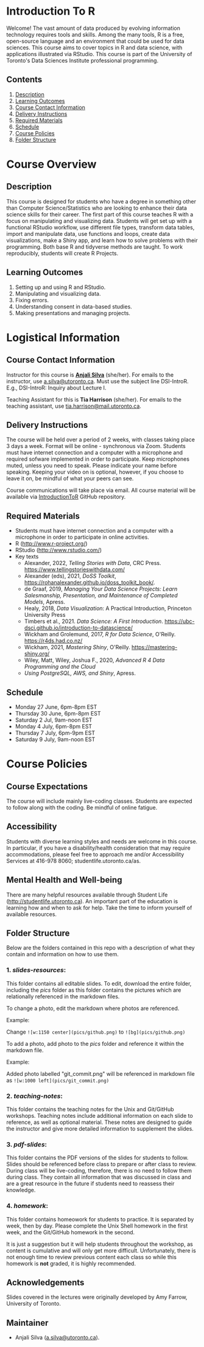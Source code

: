 # Introduction To R

Welcome! The vast amount of data produced by evolving information technology requires tools and skills. Among the many tools, R is a free, open-source language and an environment that could be used for data sciences. This course aims to cover topics in R and data science, with applications illustrated via RStudio. This course is part of the University of Toronto's Data Sciences Institute professional programming.

## Contents
1. [Description](https://github.com/anjalisilva/IntroductionToR#description)
2. [Learning Outcomes](https://github.com/anjalisilva/IntroductionToR#learning-outcomes)
3. [Course Contact Information](https://github.com/anjalisilva/IntroductionToR#course-contact-information)
4. [Delivery Instructions](https://github.com/anjalisilva/IntroductionToR#delivery-instructions)
5. [Required Materials](https://github.com/anjalisilva/IntroductionToR#required-materials)
6. [Schedule](https://github.com/anjalisilva/IntroductionToR#schedule)
7. [Course Policies](https://github.com/anjalisilva/IntroductionToR#course-policies)
8. [Folder Structure](https://github.com/rachaellam/dsi-workshop#folder-structure)

# Course Overview

## Description
This course is designed for students who have a degree in something other than Computer Science/Statistics who are looking to enhance their data science skills for their career. The first part of this course teaches R with a focus on manipulating and visualizing data. Students will get set up with a functional RStudio workflow, use different file types, transform data tables, import and manipulate data, use functions and loops, create data visualizations, make a Shiny app, and learn how to solve problems with their programming. Both base R and tidyverse methods are taught. To work reproducibly, students will create R Projects. 

## Learning Outcomes
1.	Setting up and using R and RStudio.
2.	Manipulating and visualizing data.
3.	Fixing errors.
4.	Understanding consent in data-based studies.
5.	Making presentations and managing projects.

# Logistical Information

## Course Contact Information
Instructor for this course is [**Anjali Silva**](https://anjalisilva.github.io/) (she/her).
For emails to the instructor, use a.silva@utoronto.ca. Must use the subject line DSI-IntroR. E.g., DSI-IntroR: Inquiry about Lecture I.

Teaching Assistant for this is **Tia Harrison** (she/her). 
For emails to the teaching assistant, use tia.harrison@mail.utoronto.ca.

## Delivery Instructions
The course will be held over a period of 2 weeks, with classes taking place 3 days a week. Format will be online - synchronous via Zoom. Students must have internet connection and a computer with a microphone and required sofware implemented in order to participate. Keep microphones muted, unless you need to speak. Please indicate your name before speaking. Keeping your video on is optional, however, if you choose to leave it on, be mindful of what your peers can see. 

Course communications will take place via email. All course material will be available via [IntroductionToR](https://github.com/anjalisilva/IntroductionToR) GitHub repository.

## Required Materials

* Students must have internet connection and a computer with a microphone in order to participate in online activities. 
* R (http://www.r-project.org/)
* RStudio (http://www.rstudio.com/)
* Key texts
    * Alexander, 2022, *Telling Stories with Data*, CRC Press. https://www.tellingstorieswithdata.com/ 
    * Alexander (eds), 2021, *DoSS Toolkit*, https://rohanalexander.github.io/doss_toolkit_book/. 
    * de Graaf, 2019, *Managing Your Data Science Projects: Learn Salesmanship, Presentation, and Maintenance of Completed Models*, Apress.
    * Healy, 2018, *Data Visualization*: A Practical Introduction, Princeton University Press
    * Timbers et al., 2021. *Data Science: A First Introduction*. https://ubc-dsci.github.io/introduction-to-datascience/ 
    * Wickham and Grolemund, 2017, *R for Data Science*, O'Reilly. https://r4ds.had.co.nz/ 
    * Wickham, 2021, *Mastering Shiny*, O'Reilly. https://mastering-shiny.org/ 
    * Wiley, Matt, Wiley, Joshua F., 2020, *Advanced R 4 Data Programming and the Cloud*
    * *Using PostgreSQL, AWS, and Shiny*, Apress.

## Schedule
* Monday 27 June, 6pm-8pm EST
* Thursday 30 June, 6pm-8pm EST
* Saturday 2 Jul, 9am-noon EST
* Monday 4 July, 6pm-8pm EST
* Thursday 7 July, 6pm-9pm EST
* Saturday 9 July, 9am-noon EST


# Course Policies

## Course Expectations
The course will include mainly live-coding classes. Students are expected to follow along with the coding. Be mindful of online fatigue. 

## Accessibility
Students with diverse learning styles and needs are welcome in this course. In particular, if you have a disability/health consideration that may require accommodations, please feel free to approach me and/or Accessibility Services at 416-978 8060; studentlife.utoronto.ca/as.

## Mental Health and Well-being 
There are many helpful resources available through Student Life (http://studentlife.utoronto.ca). An important part of the education is learning how and when to ask for help. Take the time to inform yourself of available resources.


## Folder Structure
Below are the folders contained in this repo with a description of what they contain and information on how to use them.

### 1. *slides-resources*:
This folder contains all editable slides. To edit, download the entire folder, including the *pics* folder as this folder contains the pictures which are relationally referenced in the markdown files.

To change a photo, edit the markdown where photos are referenced.

Example: 

Change `![w:1150 center](pics/github.png)` to `![bg](pics/github.png)`

To add a photo, add photo to the *pics* folder and reference it within the markdown file.

Example:

Added photo labelled "git_commit.png" will be referenced in markdown file as `![w:1000 left](pics/git_commit.png)`

### 2. *teaching-notes*:
This folder contains the teaching notes for the Unix and Git/GitHub workshops. Teaching notes include additional information on each slide to reference, as well as optional material. These notes are designed to guide the instructor and give more detailed information to supplement the slides.

### 3. *pdf-slides*:
This folder contains the PDF versions of the slides for students to follow. Slides should be referenced before class to prepare or after class to review. During class will be live-coding, therefore, there is no need to follow them during class. They contain all information that was discussed in class and are a great resource in the future if students need to reassess their knowledge.

### 4. *homework*:
This folder contains homeowork for students to practice. It is separated by week, then by day. Please complete the Unix Shell homework in the first week, and the Git/GitHub homework in the second.

It is just a suggestion but it will help students throughout the workshop, as content is cumulative and will only get more difficult. Unfortunately, there is not enough time to review previous content each class so while this homework is **not** graded, it is highly recommended.


## Acknowledgements

Slides covered in the lectures were originally developed by Amy Farrow, University of Toronto. 


## Maintainer

-   Anjali Silva (<a.silva@utoronto.ca>).

